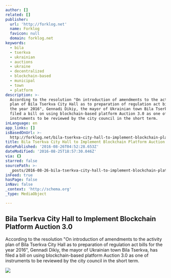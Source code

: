 ```yaml
---
author: []
related: []
publisher:
  url: 'http://forklog.net'
  name: Forklog
  favicon: null
  domain: forklog.net
keywords:
  - bila
  - tserkva
  - ukrainian
  - auctions
  - ukraine
  - decentralized
  - blockchain-based
  - municipal
  - town
  - platform
description: >-
  According to the resolution "On introduction of amendments to the activity
  plan of Bila Tserkva City Hall as to preparation of regulation act bills for
  the year 2016", Gennadi Dikiy, the mayor of Ukrainian town Bila Tserkva, has
  filed a bill on using blockchain-based platform Auction 3.0 as one of
  instruments to be reviewed by the city council in the short term.
inLanguage: en
app_links: []
isBasedOnUrl: >-
  http://forklog.net/bila-tserkva-city-hall-to-implement-blockchain-platform-auction-3-0/
title: Bila Tserkva City Hall to Implement Blockchain Platform Auction 3.0
datePublished: '2016-08-26T04:52:28.653Z'
dateModified: '2016-08-25T18:57:30.046Z'
via: {}
starred: false
sourcePath: >-
  _posts/2016-08-26-bila-tserkva-city-hall-to-implement-blockchain-platform-auct.md
inFeed: true
hasPage: false
inNav: false
_context: 'http://schema.org'
_type: MediaObject

---
```

<article style=""><h1>Bila Tserkva City Hall to Implement Blockchain Platform Auction 3.0</h1><p>According to the resolution "On introduction of amendments to the activity plan of Bila Tserkva City Hall as to preparation of regulation act bills for the year 2016", Gennadi Dikiy, the mayor of Ukrainian town Bila Tserkva, has filed a bill on using blockchain-based platform Auction 3.0 as one of instruments to be reviewed by the city council in the short term.</p><img src="http://forklog.net/wp-content/uploads/2016/08/9.png" /></article>